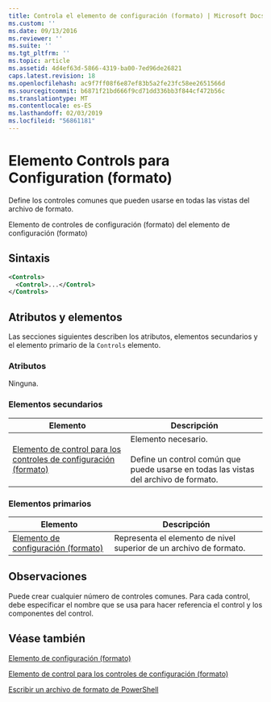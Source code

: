 ```yaml
---
title: Controla el elemento de configuración (formato) | Microsoft Docs
ms.custom: ''
ms.date: 09/13/2016
ms.reviewer: ''
ms.suite: ''
ms.tgt_pltfrm: ''
ms.topic: article
ms.assetid: 4d4ef63d-5866-4319-ba00-7ed96de26821
caps.latest.revision: 18
ms.openlocfilehash: ac9f7ff08f6e87ef83b5a2fe23fc58ee2651566d
ms.sourcegitcommit: b6871f21bd666f9cd71dd336bb3f844cf472b56c
ms.translationtype: MT
ms.contentlocale: es-ES
ms.lasthandoff: 02/03/2019
ms.locfileid: "56861181"
---
```

# <a name="controls-element-for-configuration-format"></a>Elemento Controls para Configuration (formato)

Define los controles comunes que pueden usarse en todas las vistas del archivo de formato.

Elemento de controles de configuración (formato) del elemento de configuración (formato)

## <a name="syntax"></a>Sintaxis

```xml
<Controls>
  <Control>...</Control>
</Controls>
```

## <a name="attributes-and-elements"></a>Atributos y elementos

Las secciones siguientes describen los atributos, elementos secundarios y el elemento primario de la `Controls` elemento.

### <a name="attributes"></a>Atributos

Ninguna.

### <a name="child-elements"></a>Elementos secundarios

|Elemento|Descripción|
|-------------|-----------------|
|[Elemento de control para los controles de configuración (formato)](./control-element-for-controls-for-configuration-format.md)|Elemento necesario.<br /><br /> Define un control común que puede usarse en todas las vistas del archivo de formato.|

### <a name="parent-elements"></a>Elementos primarios

|Elemento|Descripción|
|-------------|-----------------|
|[Elemento de configuración (formato)](./configuration-element-format.md)|Representa el elemento de nivel superior de un archivo de formato.|

## <a name="remarks"></a>Observaciones

Puede crear cualquier número de controles comunes. Para cada control, debe especificar el nombre que se usa para hacer referencia el control y los componentes del control.

## <a name="see-also"></a>Véase también

[Elemento de configuración (formato)](./configuration-element-format.md)

[Elemento de control para los controles de configuración (formato)](./control-element-for-controls-for-configuration-format.md)

[Escribir un archivo de formato de PowerShell](./writing-a-powershell-formatting-file.md)
